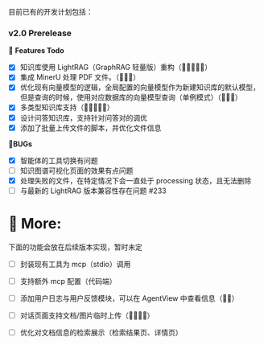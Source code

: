 目前已有的开发计划包括：


### v2.0 Prerelease

💭 **Features Todo**
- [x] 知识库使用 LightRAG（GraphRAG 轻量版）重构（🌟🌟🌟🌟🌟）
- [x] 集成 MinerU 处理 PDF 文件。（🌟🌟🌟）
- [x] 优化现有向量模型的逻辑，全局配置的向量模型作为新建知识库的默认模型，但是查询的时候，使用对应数据库的向量模型查询（单例模式）（🌟🌟🌟）
- [x] 多类型知识库支持（🌟🌟🌟🌟🌟）
- [x] 设计问答知识库，支持针对问答对的调优
- [x] 添加了批量上传文件的脚本，并优化文件信息

🐛**BUGs**
- [x] 智能体的工具切换有问题
- [ ] 知识图谱可视化页面的效果有点问题
- [x] 处理失败的文件，在特定情况下会一直处于 processing 状态，且无法删除
- [ ] 与最新的 LightRAG 版本兼容性存在问题 #233

# 💯 More:

下面的功能会放在后续版本实现，暂时未定

- [ ] 封装现有工具为 mcp（stdio）调用
- [ ] 支持额外 mcp 配置（代码端）
- [ ] 添加用户日志与用户反馈模块，可以在 AgentView 中查看信息（🌟🌟）
- [ ] 对话页面支持文档/图片临时上传（🌟🌟🌟🌟）
- [ ] 优化对文档信息的检索展示（检索结果页、详情页）

